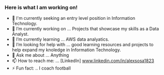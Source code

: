 ### Here is what I am working on!

- 🔭 I'm currently seeking an entry level position in Information Technology.  
- 🔭 I’m currently working on ... Projects that showcase my skills as a Data Analyst.
- 🌱 I’m currently learning ... AWS data analyatics.
- 🤔 I’m looking for help with ... good learning resources and projects to help expand my knoledge in Information Technology.
- 💬 Ask me about ... Anything
- 📫 How to reach me: ... [LinkedIn] www.linkedin.com/in/alexsosa1823
- ⚡ Fun fact: .. I coach football
